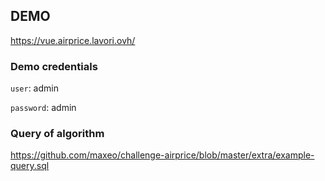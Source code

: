 ## DEMO
https://vue.airprice.lavori.ovh/

### Demo credentials

 `user`: admin

 `password`: admin

### Query of algorithm
https://github.com/maxeo/challenge-airprice/blob/master/extra/example-query.sql